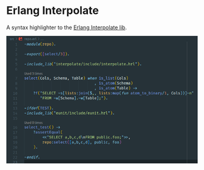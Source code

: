 # Erlang Interpolate

A syntax highlighter to the [Erlang Interpolate lib](https://github.com/williamthome/interpolate).

![Syntax highlighting](images/syntax-highlighting.png)
